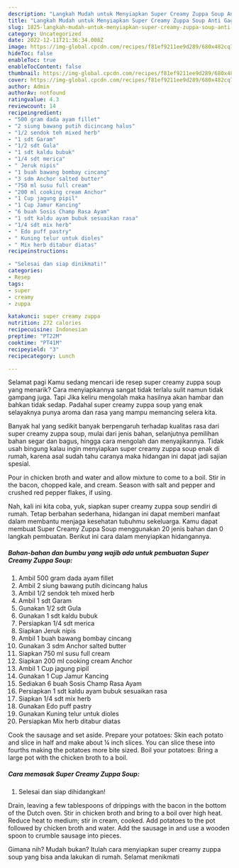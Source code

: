 ```yaml
---
description: "Langkah Mudah untuk Menyiapkan Super Creamy Zuppa Soup Anti Gagal"
title: "Langkah Mudah untuk Menyiapkan Super Creamy Zuppa Soup Anti Gagal"
slug: 1825-langkah-mudah-untuk-menyiapkan-super-creamy-zuppa-soup-anti-gagal
category: Uncategorized
date: 2022-12-11T21:36:34.008Z
image: https://img-global.cpcdn.com/recipes/f81ef9211ee9d289/680x482cq70/super-creamy-zuppa-soup-foto-resep-utama.jpg
hideToc: false
enableToc: true
enableTocContent: false
thumbnail: https://img-global.cpcdn.com/recipes/f81ef9211ee9d289/680x482cq70/super-creamy-zuppa-soup-foto-resep-utama.jpg
cover: https://img-global.cpcdn.com/recipes/f81ef9211ee9d289/680x482cq70/super-creamy-zuppa-soup-foto-resep-utama.jpg
author: Admin
authorAv: notfound
ratingvalue: 4.3
reviewcount: 14
recipeingredient:
- "500 gram dada ayam fillet"
- "2 siung bawang putih dicincang halus"
- "1/2 sendok teh mixed herb"
- "1 sdt Garam"
- "1/2 sdt Gula"
- "1 sdt kaldu bubuk"
- "1/4 sdt merica"
- " Jeruk nipis"
- "1 buah bawang bombay cincang"
- "3 sdm Anchor salted butter"
- "750 ml susu full cream"
- "200 ml cooking cream Anchor"
- "1 Cup jagung pipil"
- "1 Cup Jamur Kancing"
- "6 buah Sosis Champ Rasa Ayam"
- "1 sdt kaldu ayam bubuk sesuaikan rasa"
- "1/4 sdt mix herb"
- " Edo puff pastry"
- " Kuning telur untuk dioles"
- " Mix herb ditabur diatas"
recipeinstructions:

- "Selesai dan siap dinikmati!"
categories:
- Resep
tags:
- super
- creamy
- zuppa

katakunci: super creamy zuppa 
nutrition: 272 calories
recipecuisine: Indonesian
preptime: "PT22M"
cooktime: "PT41M"
recipeyield: "3"
recipecategory: Lunch

---
```



Selamat pagi Kamu sedang mencari ide resep super creamy zuppa soup yang menarik? Cara menyiapkannya sangat tidak terlalu sulit namun tidak gampang juga. Tapi Jika keliru mengolah maka hasilnya akan hambar dan bahkan tidak sedap. Padahal super creamy zuppa soup yang enak selayaknya punya aroma dan rasa yang mampu memancing selera kita.


Banyak hal yang sedikit banyak berpengaruh terhadap kualitas rasa dari super creamy zuppa soup, mulai dari jenis bahan, selanjutnya pemilihan bahan segar dan bagus, hingga cara mengolah dan menyajikannya. Tidak usah bingung kalau ingin menyiapkan super creamy zuppa soup enak di rumah, karena asal sudah tahu caranya maka hidangan ini dapat jadi sajian spesial.

Pour in chicken broth and water and allow mixture to come to a boil. Stir in the bacon, chopped kale, and cream. Season with salt and pepper and crushed red pepper flakes, if using.


Nah, kali ini kita coba, yuk, siapkan super creamy zuppa soup sendiri di rumah. Tetap berbahan sederhana, hidangan ini dapat memberi manfaat dalam membantu menjaga kesehatan tubuhmu sekeluarga. Kamu dapat membuat Super Creamy Zuppa Soup menggunakan 20 jenis bahan dan 0 langkah pembuatan. Berikut ini cara dalam menyiapkan hidangannya.

<!--inarticleads1-->

##### Bahan-bahan dan bumbu yang wajib ada untuk pembuatan Super Creamy Zuppa Soup:

1. Ambil 500 gram dada ayam fillet
1. Ambil 2 siung bawang putih dicincang halus
1. Ambil 1/2 sendok teh mixed herb
1. Ambil 1 sdt Garam
1. Gunakan 1/2 sdt Gula
1. Gunakan 1 sdt kaldu bubuk
1. Persiapkan 1/4 sdt merica
1. Siapkan  Jeruk nipis
1. Ambil 1 buah bawang bombay cincang
1. Gunakan 3 sdm Anchor salted butter
1. Siapkan 750 ml susu full cream
1. Siapkan 200 ml cooking cream Anchor
1. Ambil 1 Cup jagung pipil
1. Gunakan 1 Cup Jamur Kancing
1. Sediakan 6 buah Sosis Champ Rasa Ayam
1. Persiapkan 1 sdt kaldu ayam bubuk sesuaikan rasa
1. Siapkan 1/4 sdt mix herb
1. Gunakan  Edo puff pastry
1. Gunakan  Kuning telur untuk dioles
1. Persiapkan  Mix herb ditabur diatas


Cook the sausage and set aside. Prepare your potatoes: Skin each potato and slice in half and make about ¼ inch slices. You can slice these into fourths making the potatoes more bite sized. Boil your potatoes: Bring a large pot with the chicken broth to a boil. 

<!--inarticleads2-->

##### Cara memasak Super Creamy Zuppa Soup:


1. Selesai dan siap dihidangkan!

Drain, leaving a few tablespoons of drippings with the bacon in the bottom of the Dutch oven. Stir in chicken broth and bring to a boil over high heat. Reduce heat to medium; stir in cream, cooked. Add potatoes to the pot followed by chicken broth and water. Add the sausage in and use a wooden spoon to crumble sausage into pieces. 

Gimana nih? Mudah bukan? Itulah cara menyiapkan super creamy zuppa soup yang bisa anda lakukan di rumah. Selamat menikmati
